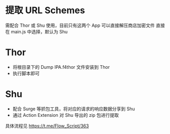# 提取 URL Schemes

需配合 Thor 或 Shu 使用，目前只有这两个 App 可以直接解压商店加密文件
直接在 main.js 中选择，默认为 Shu

# Thor
- 将根目录下的 Dump IPA.f4thor 文件安装到 Thor
- 执行脚本即可

# Shu
- 配合 Surge 等抓包工具，将对应的请求的响应数据分享到 Shu
- 通过 Action Extension 对 Shu 导出的 zip 包进行提取

具体流程见 https://t.me/Flow_Script/363